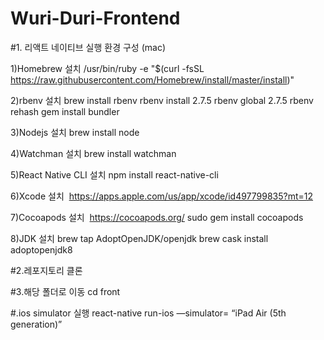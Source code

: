 # Wuri-Duri-Frontend

#1. 리액트 네이티브 실행 환경 구성 (mac)

1)Homebrew 설치
/usr/bin/ruby -e "$(curl -fsSL https://raw.githubusercontent.com/Homebrew/install/master/install)"

2)rbenv 설치
brew install rbenv
rbenv install 2.7.5
rbenv global 2.7.5
rbenv rehash
gem install bundler

3)Nodejs 설치
brew install node

4)Watchman 설치
brew install watchman

5)React Native CLI 설치
npm install react-native-cli

6)Xcode 설치
 https://apps.apple.com/us/app/xcode/id497799835?mt=12

7)Cocoapods 설치
 https://cocoapods.org/
sudo gem install cocoapods

8)JDK 설치
brew tap AdoptOpenJDK/openjdk
brew cask install adoptopenjdk8

#2.레포지토리 클론

#3.해당 폴더로 이동 
cd front

#.ios simulator 실행 
react-native run-ios —simulator= “iPad Air (5th generation)”

